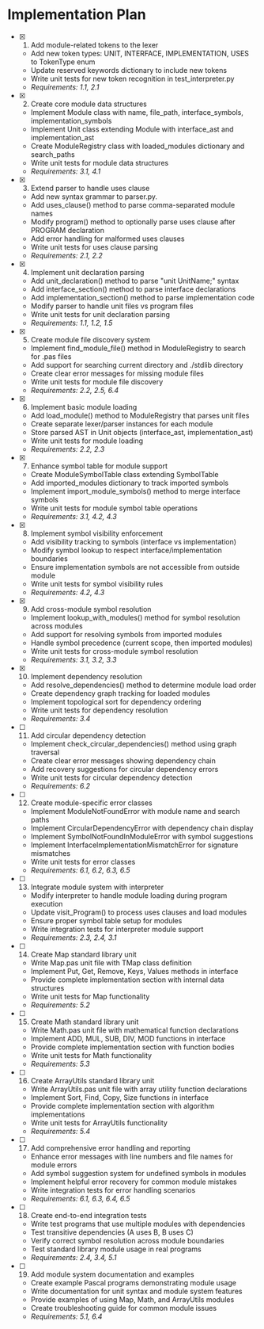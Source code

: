 # Implementation Plan

- [x] 1. Add module-related tokens to the lexer








  - Add new token types: UNIT, INTERFACE, IMPLEMENTATION, USES to TokenType enum
  - Update reserved keywords dictionary to include new tokens
  - Write unit tests for new token recognition in test_interpreter.py
  - _Requirements: 1.1, 2.1_

- [x] 2. Create core module data structures




  - Implement Module class with name, file_path, interface_symbols, implementation_symbols
  - Implement Unit class extending Module with interface_ast and implementation_ast
  - Create ModuleRegistry class with loaded_modules dictionary and search_paths
  - Write unit tests for module data structures
  - _Requirements: 3.1, 4.1_

- [x] 3. Extend parser to handle uses clause




  - Add new syntax grammar to parser.py.
  - Add uses_clause() method to parse comma-separated module names
  - Modify program() method to optionally parse uses clause after PROGRAM declaration
  - Add error handling for malformed uses clauses
  - Write unit tests for uses clause parsing
  - _Requirements: 2.1, 2.2_

- [x] 4. Implement unit declaration parsing




  - Add unit_declaration() method to parse "unit UnitName;" syntax
  - Add interface_section() method to parse interface declarations
  - Add implementation_section() method to parse implementation code
  - Modify parser to handle unit files vs program files
  - Write unit tests for unit declaration parsing
  - _Requirements: 1.1, 1.2, 1.5_

- [x] 5. Create module file discovery system




  - Implement find_module_file() method in ModuleRegistry to search for .pas files
  - Add support for searching current directory and ./stdlib directory
  - Create clear error messages for missing module files
  - Write unit tests for module file discovery
  - _Requirements: 2.2, 2.5, 6.4_

- [x] 6. Implement basic module loading




  - Add load_module() method to ModuleRegistry that parses unit files
  - Create separate lexer/parser instances for each module
  - Store parsed AST in Unit objects (interface_ast, implementation_ast)
  - Write unit tests for module loading
  - _Requirements: 2.2, 2.3_

- [x] 7. Enhance symbol table for module support









  - Create ModuleSymbolTable class extending SymbolTable
  - Add imported_modules dictionary to track imported symbols
  - Implement import_module_symbols() method to merge interface symbols
  - Write unit tests for module symbol table operations
  - _Requirements: 3.1, 4.2, 4.3_

- [x] 8. Implement symbol visibility enforcement













  - Add visibility tracking to symbols (interface vs implementation)
  - Modify symbol lookup to respect interface/implementation boundaries
  - Ensure implementation symbols are not accessible from outside module
  - Write unit tests for symbol visibility rules
  - _Requirements: 4.2, 4.3_

- [x] 9. Add cross-module symbol resolution





  - Implement lookup_with_modules() method for symbol resolution across modules
  - Add support for resolving symbols from imported modules
  - Handle symbol precedence (current scope, then imported modules)
  - Write unit tests for cross-module symbol resolution
  - _Requirements: 3.1, 3.2, 3.3_

- [x] 10. Implement dependency resolution





  - Add resolve_dependencies() method to determine module load order
  - Create dependency graph tracking for loaded modules
  - Implement topological sort for dependency ordering
  - Write unit tests for dependency resolution
  - _Requirements: 3.4_

- [ ] 11. Add circular dependency detection
  - Implement check_circular_dependencies() method using graph traversal
  - Create clear error messages showing dependency chain
  - Add recovery suggestions for circular dependency errors
  - Write unit tests for circular dependency detection
  - _Requirements: 6.2_

- [ ] 12. Create module-specific error classes
  - Implement ModuleNotFoundError with module name and search paths
  - Implement CircularDependencyError with dependency chain display
  - Implement SymbolNotFoundInModuleError with symbol suggestions
  - Implement InterfaceImplementationMismatchError for signature mismatches
  - Write unit tests for error classes
  - _Requirements: 6.1, 6.2, 6.3, 6.5_

- [ ] 13. Integrate module system with interpreter
  - Modify interpreter to handle module loading during program execution
  - Update visit_Program() to process uses clauses and load modules
  - Ensure proper symbol table setup for modules
  - Write integration tests for interpreter module support
  - _Requirements: 2.3, 2.4, 3.1_

- [ ] 14. Create Map standard library unit
  - Write Map.pas unit file with TMap class definition
  - Implement Put, Get, Remove, Keys, Values methods in interface
  - Provide complete implementation section with internal data structures
  - Write unit tests for Map functionality
  - _Requirements: 5.2_

- [ ] 15. Create Math standard library unit
  - Write Math.pas unit file with mathematical function declarations
  - Implement ADD, MUL, SUB, DIV, MOD functions in interface
  - Provide complete implementation section with function bodies
  - Write unit tests for Math functionality
  - _Requirements: 5.3_

- [ ] 16. Create ArrayUtils standard library unit
  - Write ArrayUtils.pas unit file with array utility function declarations
  - Implement Sort, Find, Copy, Size functions in interface
  - Provide complete implementation section with algorithm implementations
  - Write unit tests for ArrayUtils functionality
  - _Requirements: 5.4_

- [ ] 17. Add comprehensive error handling and reporting
  - Enhance error messages with line numbers and file names for module errors
  - Add symbol suggestion system for undefined symbols in modules
  - Implement helpful error recovery for common module mistakes
  - Write integration tests for error handling scenarios
  - _Requirements: 6.1, 6.3, 6.4, 6.5_

- [ ] 18. Create end-to-end integration tests
  - Write test programs that use multiple modules with dependencies
  - Test transitive dependencies (A uses B, B uses C)
  - Verify correct symbol resolution across module boundaries
  - Test standard library module usage in real programs
  - _Requirements: 2.4, 3.4, 5.1_

- [ ] 19. Add module system documentation and examples
  - Create example Pascal programs demonstrating module usage
  - Write documentation for unit syntax and module system features
  - Provide examples of using Map, Math, and ArrayUtils modules
  - Create troubleshooting guide for common module issues
  - _Requirements: 5.1, 6.4_